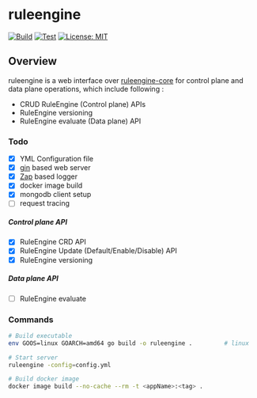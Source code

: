 # ruleengine

[![Build](https://github.com/niharrathod/ruleengine/actions/workflows/build.yml/badge.svg?branch=master)](https://github.com/niharrathod/ruleengine/actions/workflows/build.yml)
[![Test](https://github.com/niharrathod/ruleengine/actions/workflows/test.yml/badge.svg?branch=master)](https://github.com/niharrathod/ruleengine/actions/workflows/test.yml)
[![License: MIT](https://img.shields.io/badge/License-MIT-green.svg)](https://opensource.org/licenses/MIT)

## Overview

ruleengine is a web interface over [ruleengine-core](https://github.com/niharrathod/ruleengine-core) for control plane and data plane operations, which include following :

- CRUD RuleEngine (Control plane) APIs
- RuleEngine versioning
- RuleEngine evaluate (Data plane) API

### Todo

- [X] YML Configuration file
- [X] [gin](https://github.com/gin-gonic/gin) based web server
- [X] [Zap](https://pkg.go.dev/go.uber.org/zap) based logger
- [X] docker image build
- [X] mongodb client setup
- [ ] request tracing

##### Control plane API

- [X] RuleEngine CRD API
- [X] RuleEngine Update (Default/Enable/Disable) API
- [X] RuleEngine versioning

##### Data plane API

- [ ] RuleEngine evaluate

### Commands

```bash
# Build executable
env GOOS=linux GOARCH=amd64 go build -o ruleengine .         # linux

# Start server
ruleengine -config=config.yml

# Build docker image
docker image build --no-cache --rm -t <appName>:<tag> .
```